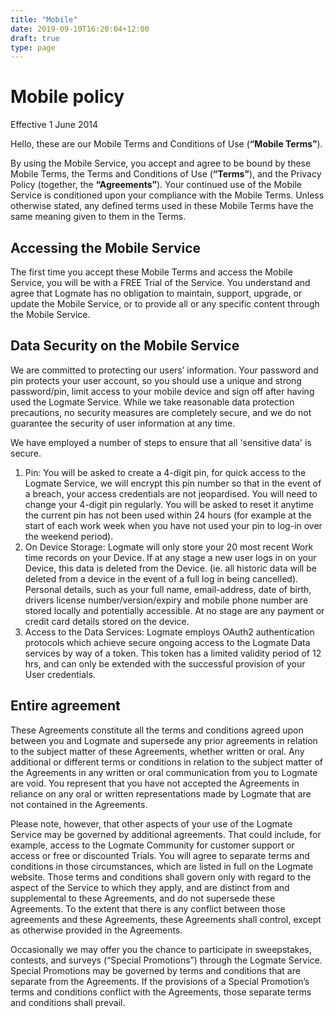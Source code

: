 ```yaml
---
title: "Mobile"
date: 2019-09-10T16:20:04+12:00
draft: true
type: page
---
```


# Mobile policy

Effective 1 June 2014

Hello, these are our Mobile Terms and Conditions of Use (**“Mobile Terms”**).

By using the Mobile Service, you accept and agree to be bound by these Mobile Terms, the Terms and Conditions of Use (**“Terms”**), and the Privacy Policy (together, the **“Agreements”**). Your continued use of the Mobile Service is conditioned upon your compliance with the Mobile Terms. Unless otherwise stated, any defined terms used in these Mobile Terms have the same meaning given to them in the Terms.

## Accessing the Mobile Service

The first time you accept these Mobile Terms and access the Mobile Service, you will be with a FREE Trial of the Service. You understand and agree that Logmate has no obligation to maintain, support, upgrade, or update the Mobile Service, or to provide all or any specific content through the Mobile Service.

## Data Security on the Mobile Service

We are committed to protecting our users’ information. Your password and pin protects your user account, so you should use a unique and strong password/pin, limit access to your mobile device and sign off after having used the Logmate Service. While we take reasonable data protection precautions, no security measures are completely secure, and we do not guarantee the security of user information at any time.

We have employed a number of steps to ensure that all 'sensitive data' is secure.

1.  Pin: You will be asked to create a 4-digit pin, for quick access to the Logmate Service, we will encrypt this pin number so that in the event of a breach, your access credentials are not jeopardised. You will need to change your 4-digit pin regularly. You will be asked to reset it anytime the current pin has not been used within 24 hours (for example at the start of each work week when you have not used your pin to log-in over the weekend period).
2.  On Device Storage: Logmate will only store your 20 most recent Work time records on your Device. If at any stage a new user logs in on your Device, this data is deleted from the Device. (ie. all historic data will be deleted from a device in the event of a full log in being cancelled). Personal details, such as your full name, email-address, date of birth, drivers license number/version/expiry and mobile phone number are stored locally and potentially accessible. At no stage are any payment or credit card details stored on the device.
3.  Access to the Data Services: Logmate employs OAuth2 authentication protocols which achieve secure ongoing access to the Logmate Data services by way of a token. This token has a limited validity period of 12 hrs, and can only be extended with the successful provision of your User credentials.

## Entire agreement

These Agreements constitute all the terms and conditions agreed upon between you and Logmate and supersede any prior agreements in relation to the subject matter of these Agreements, whether written or oral. Any additional or different terms or conditions in relation to the subject matter of the Agreements in any written or oral communication from you to Logmate are void. You represent that you have not accepted the Agreements in reliance on any oral or written representations made by Logmate that are not contained in the Agreements.

Please note, however, that other aspects of your use of the Logmate Service may be governed by additional agreements. That could include, for example, access to the Logmate Community for customer support or access or free or discounted Trials. You will agree to separate terms and conditions in those circumstances, which are listed in full on the Logmate website. Those terms and conditions shall govern only with regard to the aspect of the Service to which they apply, and are distinct from and supplemental to these Agreements, and do not supersede these Agreements. To the extent that there is any conflict between those agreements and these Agreements, these Agreements shall control, except as otherwise provided in the Agreements.

Occasionally we may offer you the chance to participate in sweepstakes, contests, and surveys (“Special Promotions”) through the Logmate Service. Special Promotions may be governed by terms and conditions that are separate from the Agreements. If the provisions of a Special Promotion’s terms and conditions conflict with the Agreements, those separate terms and conditions shall prevail.